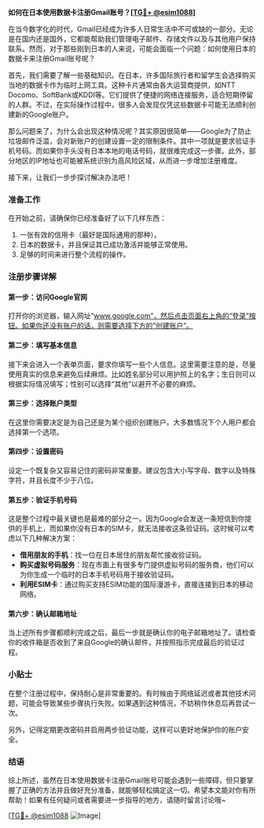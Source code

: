 **如何在日本使用数据卡注册Gmail账号？[[TG💪+ @esim1088](https://t.me/s/esim1088)]**

在当今数字化的时代，Gmail已经成为许多人日常生活中不可或缺的一部分。无论是在国内还是国外，它都能帮助我们管理电子邮件、存储文件以及与其他用户保持联系。然而，对于那些刚到日本的人来说，可能会面临一个问题：如何使用日本的数据卡来注册Gmail账号呢？

首先，我们需要了解一些基础知识。在日本，许多国际旅行者和留学生会选择购买当地的数据卡作为临时上网工具。这种卡片通常由各大运营商提供，如NTT Docomo、SoftBank或KDDI等。它们提供了便捷的网络连接服务，适合短期停留的人群。不过，在实际操作过程中，很多人会发现仅凭这些数据卡可能无法顺利创建新的Google账户。

那么问题来了，为什么会出现这种情况呢？其实原因很简单——Google为了防止垃圾邮件泛滥，会对新账户的创建设置一定的限制条件。其中一项就是要求验证手机号码。而如果你手头没有日本本地的电话号码，就很难完成这一步骤。此外，部分地区的IP地址也可能被系统识别为高风险区域，从而进一步增加注册难度。

接下来，让我们一步步探讨解决办法吧！

### 准备工作

在开始之前，请确保你已经准备好了以下几样东西：
1. 一张有效的信用卡（最好是国际通用的那种）。
2. 日本的数据卡，并且保证其已成功激活并能够正常使用。
3. 足够的时间来进行整个流程的操作。

### 注册步骤详解

#### 第一步：访问Google官网
打开你的浏览器，输入网址“www.google.com”，然后点击页面右上角的“登录”按钮。如果你还没有账户的话，则需要选择下方的“创建账户”。

#### 第二步：填写基本信息
接下来会进入一个表单页面，要求你填写一些个人信息。这里需要注意的是，尽量使用真实的信息来避免后续麻烦。比如姓名部分可以用护照上的名字；生日则可以根据实际情况填写；性别可以选择“其他”以避开不必要的麻烦。

#### 第三步：选择账户类型
在这里你需要决定是为自己还是为某个组织创建账户。大多数情况下个人用户都会选择第一个选项。

#### 第四步：设置密码
设定一个既复杂又容易记住的密码非常重要。建议包含大小写字母、数字以及特殊字符，并且长度不少于八位。

#### 第五步：验证手机号码
这是整个过程中最关键也是最难的部分之一。因为Google会发送一条短信到你提供的手机上，而如果你没有日本的SIM卡，就无法接收这条验证码。这时候可以考虑以下几种解决方案：
- **借用朋友的手机**：找一位在日本居住的朋友帮忙接收验证码。
- **购买虚拟号码服务**：现在市面上有很多专门提供虚拟号码的服务商，他们可以为你生成一个临时的日本手机号码用于接收验证码。
- **利用ESIM卡**：通过购买支持ESIM功能的国际漫游卡，直接连接到日本的移动网络。

#### 第六步：确认邮箱地址
当上述所有步骤都顺利完成之后，最后一步就是确认你的电子邮箱地址了。请检查你的收件箱是否收到了来自Google的确认邮件，并按照指示完成最后的验证过程。

### 小贴士

在整个注册过程中，保持耐心是非常重要的。有时候由于网络延迟或者其他技术问题，可能会导致某些步骤执行失败。如果遇到这种情况，不妨稍作休息后再尝试一次。

另外，记得定期更改密码并启用两步验证功能，这样可以更好地保护你的账户安全。

### 结语

综上所述，虽然在日本使用数据卡注册Gmail账号可能会遇到一些障碍，但只要掌握了正确的方法并且做好充分准备，就能够轻松搞定这一切。希望本文能对你有所帮助！如果有任何疑问或者需要进一步指导的地方，请随时留言讨论哦~

[[TG💪+ @esim1088](https://t.me/s/esim1088) ![Image](https://i.postimg.cc/4NQfJmqS/Snipaste-2025-05-13-00-14-12.png)]